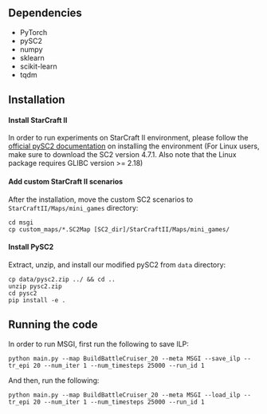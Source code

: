 ## Dependencies

* PyTorch
* pySC2
* numpy
* sklearn
* scikit-learn
* tqdm


## Installation

#### Install StarCraft II

In order to run experiments on StarCraft II environment, please follow the [official pySC2 documentation](https://github.com/deepmind/pysc2#get-starcraft-ii) on installing the environment (For Linux users, make sure to download the SC2 version 4.7.1. Also note that the Linux package requires GLIBC version >= 2.18)

#### Add custom StarCraft II scenarios

After the installation, move the custom SC2 scenarios to `StarCraftII/Maps/mini_games` directory:

```shell
cd msgi
cp custom_maps/*.SC2Map [SC2_dir]/StarCraftII/Maps/mini_games/
```

#### Install PySC2

Extract, unzip, and install our modified pySC2 from `data` directory:

```shell
cp data/pysc2.zip ../ && cd ..
unzip pysc2.zip
cd pysc2
pip install -e .
```



## Running the code

In order to run MSGI, first run the following to save ILP:

```shell
python main.py --map BuildBattleCruiser_20 --meta MSGI --save_ilp --tr_epi 20 --num_iter 1 --num_timesteps 25000 --run_id 1
```

And then, run the following:

```shell
python main.py --map BuildBattleCruiser_20 --meta MSGI --load_ilp --tr_epi 20 --num_iter 1 --num_timesteps 25000 --run_id 1
```



